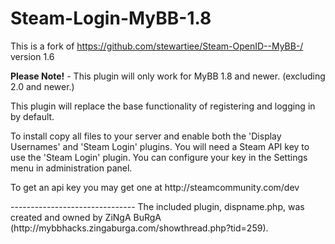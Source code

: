 Steam-Login-MyBB-1.8
===================
This is a fork of https://github.com/stewartiee/Steam-OpenID--MyBB-/ version 1.6

**Please Note!** - This plugin will only work for MyBB 1.8 and newer. (excluding 2.0 and newer.)

This plugin will replace the base functionality of registering and logging in by default.

To install copy all files to your server and enable both the 'Display Usernames' and 'Steam Login' plugins.
You will need a Steam API key to use the 'Steam Login' plugin. You can configure your key in the Settings menu in administration panel.


<p>To get an api key you may get one at http://steamcommunity.com/dev</p>
-------------------------------
The included plugin, dispname.php, was created and owned by ZiNgA BuRgA (http://mybbhacks.zingaburga.com/showthread.php?tid=259).
